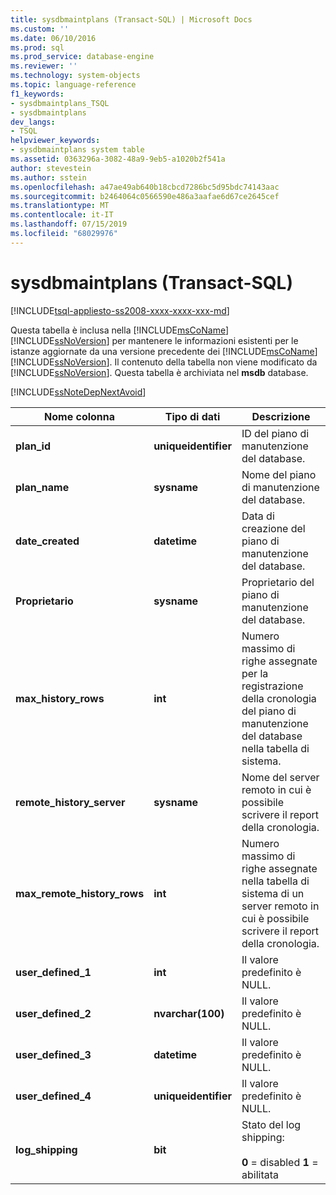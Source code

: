 ```yaml
---
title: sysdbmaintplans (Transact-SQL) | Microsoft Docs
ms.custom: ''
ms.date: 06/10/2016
ms.prod: sql
ms.prod_service: database-engine
ms.reviewer: ''
ms.technology: system-objects
ms.topic: language-reference
f1_keywords:
- sysdbmaintplans_TSQL
- sysdbmaintplans
dev_langs:
- TSQL
helpviewer_keywords:
- sysdbmaintplans system table
ms.assetid: 0363296a-3082-48a9-9eb5-a1020b2f541a
author: stevestein
ms.author: sstein
ms.openlocfilehash: a47ae49ab640b18cbcd7286bc5d95bdc74143aac
ms.sourcegitcommit: b2464064c0566590e486a3aafae6d67ce2645cef
ms.translationtype: MT
ms.contentlocale: it-IT
ms.lasthandoff: 07/15/2019
ms.locfileid: "68029976"
---
```

# <a name="sysdbmaintplans-transact-sql"></a>sysdbmaintplans (Transact-SQL)
[!INCLUDE[tsql-appliesto-ss2008-xxxx-xxxx-xxx-md](../../includes/tsql-appliesto-ss2008-xxxx-xxxx-xxx-md.md)]

  Questa tabella è inclusa nella [!INCLUDE[msCoName](../../includes/msconame-md.md)] [!INCLUDE[ssNoVersion](../../includes/ssnoversion-md.md)] per mantenere le informazioni esistenti per le istanze aggiornate da una versione precedente dei [!INCLUDE[msCoName](../../includes/msconame-md.md)] [!INCLUDE[ssNoVersion](../../includes/ssnoversion-md.md)]. Il contenuto della tabella non viene modificato da [!INCLUDE[ssNoVersion](../../includes/ssnoversion-md.md)]. Questa tabella è archiviata nel **msdb** database.  
  
 [!INCLUDE[ssNoteDepNextAvoid](../../includes/ssnotedepnextavoid-md.md)]  

  
|Nome colonna|Tipo di dati|Descrizione|  
|-----------------|---------------|-----------------|  
|**plan_id**|**uniqueidentifier**|ID del piano di manutenzione del database.|  
|**plan_name**|**sysname**|Nome del piano di manutenzione del database.|  
|**date_created**|**datetime**|Data di creazione del piano di manutenzione del database.|  
|**Proprietario**|**sysname**|Proprietario del piano di manutenzione del database.|  
|**max_history_rows**|**int**|Numero massimo di righe assegnate per la registrazione della cronologia del piano di manutenzione del database nella tabella di sistema.|  
|**remote_history_server**|**sysname**|Nome del server remoto in cui è possibile scrivere il report della cronologia.|  
|**max_remote_history_rows**|**int**|Numero massimo di righe assegnate nella tabella di sistema di un server remoto in cui è possibile scrivere il report della cronologia.|  
|**user_defined_1**|**int**|Il valore predefinito è NULL.|  
|**user_defined_2**|**nvarchar(100)**|Il valore predefinito è NULL.|  
|**user_defined_3**|**datetime**|Il valore predefinito è NULL.|  
|**user_defined_4**|**uniqueidentifier**|Il valore predefinito è NULL.|  
|**log_shipping**|**bit**|Stato del log shipping:<br /><br /> **0** = disabled **1** = abilitata|  
  
  

